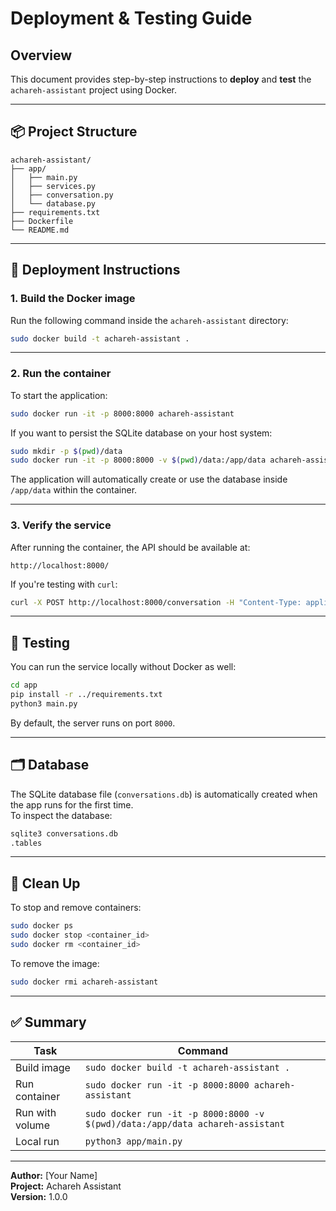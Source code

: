 # Deployment & Testing Guide

## Overview
This document provides step-by-step instructions to **deploy** and **test** the `achareh-assistant` project using Docker.

---

## 📦 Project Structure

```
achareh-assistant/
├── app/
│   ├── main.py
│   ├── services.py
│   ├── conversation.py
│   └── database.py
├── requirements.txt
├── Dockerfile
└── README.md
```

---

## 🚀 Deployment Instructions

### 1. Build the Docker image
Run the following command inside the `achareh-assistant` directory:

```bash
sudo docker build -t achareh-assistant .
```

---

### 2. Run the container
To start the application:

```bash
sudo docker run -it -p 8000:8000 achareh-assistant
```

If you want to persist the SQLite database on your host system:

```bash
sudo mkdir -p $(pwd)/data
sudo docker run -it -p 8000:8000 -v $(pwd)/data:/app/data achareh-assistant
```

The application will automatically create or use the database inside `/app/data` within the container.

---

### 3. Verify the service
After running the container, the API should be available at:

```
http://localhost:8000/
```

If you're testing with `curl`:

```bash
curl -X POST http://localhost:8000/conversation -H "Content-Type: application/json" -d '{"message": "Hello"}'
```

---

## 🧪 Testing

You can run the service locally without Docker as well:

```bash
cd app
pip install -r ../requirements.txt
python3 main.py
```

By default, the server runs on port `8000`.

---

## 🗂 Database

The SQLite database file (`conversations.db`) is automatically created when the app runs for the first time.  
To inspect the database:

```bash
sqlite3 conversations.db
.tables
```

---

## 🧹 Clean Up

To stop and remove containers:

```bash
sudo docker ps
sudo docker stop <container_id>
sudo docker rm <container_id>
```

To remove the image:

```bash
sudo docker rmi achareh-assistant
```

---

## ✅ Summary

| Task | Command |
|------|----------|
| Build image | `sudo docker build -t achareh-assistant .` |
| Run container | `sudo docker run -it -p 8000:8000 achareh-assistant` |
| Run with volume | `sudo docker run -it -p 8000:8000 -v $(pwd)/data:/app/data achareh-assistant` |
| Local run | `python3 app/main.py` |

---

**Author:** [Your Name]  
**Project:** Achareh Assistant  
**Version:** 1.0.0  
